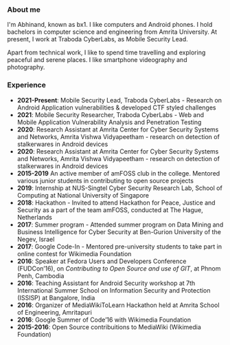 <!-- ---
title: Home
date: 2022-05-13
menu:
    main:
        title: Home
        name: Home
        weight: 10
date: 2023-06-18T18:41:04+05:30
--- -->

### About me

I'm Abhinand, known as bx1. I like computers and Android phones. I hold bachelors in computer science and engineering from Amrita University. At present, I work at Traboda CyberLabs, as Mobile Security Lead.

Apart from technical work, I like to spend time travelling and exploring peaceful and serene places. I like smartphone videography and photography. 

### Experience

 - **2021-Present**: Mobile Security Lead, Traboda CyberLabs - Research on Android Application vulnerabilities & developed CTF styled challenges
 - **2021**: Mobile Security Researcher, Traboda CyberLabs - Web and Mobile Application Vulnerability Analysis and Penetration Testing
 - **2020**: Research Assistant at Amrita Center for Cyber Security Systems and Networks, Amrita Vishwa Vidyapeetham - research on detection of stalkerwares in Android devices
 - **2020**: Research Assistant at Amrita Center for Cyber Security Systems and Networks, Amrita Vishwa Vidyapeetham - research on detection of stalkerwares in Android devices 
 - **2015-2019** An active member of amFOSS club in the college. Mentored various junior students in contributing to open source projects
 - **2019**: Internship at NUS-Singtel Cyber Security Research Lab, School of Computing at National University of Singapore 
 - **2018**: Hackathon - Invited to attend Hackathon for Peace, Justice and Security as a part of the team amFOSS, conducted at The Hague, Netherlands
 - **2017**: Summer program - Attended summer program on Data Mining and Business Intelligence for Cyber Security at Ben-Gurion University of the Negev, Israel
 - **2017**: Google Code-In - Mentored pre-university students to take part in online contest for Wikimedia Foundation
 - **2016**: Speaker at Fedora Users and Developers Conference (FUDCon’16), on *Contributing to Open Source and use of GIT*, at Phnom Penh, Cambodia 
 - **2016**: Teaching Assistant for Android Security workshop at 7th International Summer School on Information Security and Protection (ISSISP) at Bangalore, India
 - **2016**: Organizer of MediaWikiToLearn Hackathon held at Amrita School of Engineering, Amritapuri
 - **2016**: Google Summer of Code’16 with Wikimedia Foundation
 - **2015-2016**: Open Source contribuitions to MediaWiki (Wikimedia Foundation)
 



